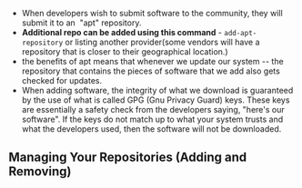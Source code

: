  - When developers wish to submit software to the community, they will submit it to an  "apt" repository. 
 - **Additional repo can be added using this command** - `add-apt-repository` or listing another provider(some vendors will have a repository that is closer to their geographical location.)
 - the benefits of apt means that whenever we update our system -- the repository that contains the pieces of software that we add also gets checked for updates.
 - When adding software, the integrity of what we download is guaranteed by the use of what is called GPG (Gnu Privacy Guard) keys. These keys are essentially a safety check from the developers saying, "here's our software". If the keys do not match up to what your system trusts and what the developers used, then the software will not be downloaded.

## Managing Your Repositories (Adding and Removing)
